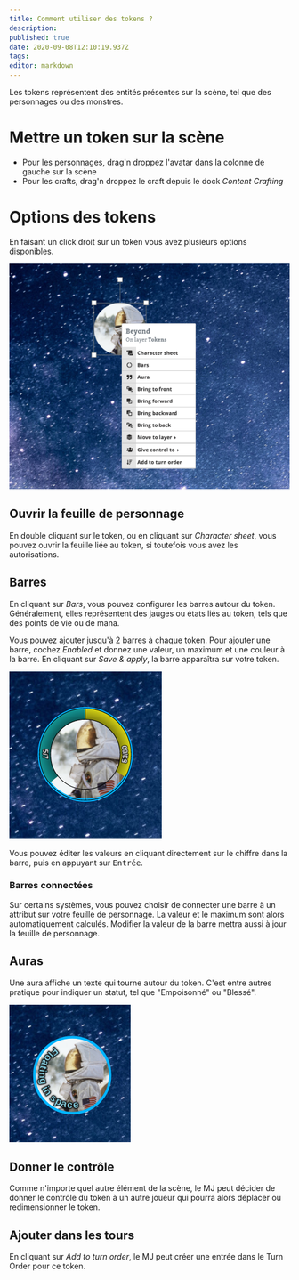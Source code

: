 ```yaml
---
title: Comment utiliser des tokens ?
description: 
published: true
date: 2020-09-08T12:10:19.937Z
tags: 
editor: markdown
---
```


Les tokens représentent des entités présentes sur la scène, tel que des personnages ou des monstres.

# Mettre un token sur la scène
- Pour les personnages, drag'n droppez l'avatar dans la colonne de gauche sur la scène
- Pour les crafts, drag'n droppez le craft depuis le dock *Content Crafting*

# Options des tokens
En faisant un click droit sur un token vous avez plusieurs options disponibles.

![token.png](/medias/token.png)

## Ouvrir la feuille de personnage
En double cliquant sur le token, ou en cliquant sur *Character sheet*, vous pouvez ouvrir la feuille liée au token, si toutefois vous avez les autorisations.

## Barres
En cliquant sur *Bars*, vous pouvez configurer les barres autour du token. Généralement, elles représentent des jauges ou états liés au token, tels que des points de vie ou de mana.

Vous pouvez ajouter jusqu'à 2 barres à chaque token. Pour ajouter une barre, cochez *Enabled* et donnez une valeur, un maximum et une couleur à la barre. En cliquant sur *Save & apply*, la barre apparaîtra sur votre token.

![token-bars.png](/medias/token-bars.png)

Vous pouvez éditer les valeurs en cliquant directement sur le chiffre dans la barre, puis en appuyant sur <kbd>Entrée</kbd>.

### Barres connectées
Sur certains systèmes, vous pouvez choisir de connecter une barre à un attribut sur votre feuille de personnage. La valeur et le maximum sont alors automatiquement calculés. Modifier la valeur de la barre mettra aussi à jour la feuille de personnage.

## Auras
Une aura affiche un texte qui tourne autour du token. C'est entre autres pratique pour indiquer un statut, tel que "Empoisonné" ou "Blessé".

![token-aura.png](/medias/token-aura.png)

## Donner le contrôle
Comme n'importe quel autre élément de la scène, le MJ peut décider de donner le contrôle du token à un autre joueur qui pourra alors déplacer ou redimensionner le token.

## Ajouter dans les tours
En cliquant sur *Add to turn order*, le MJ peut créer une entrée dans le Turn Order pour ce token.
